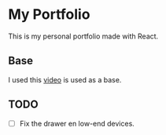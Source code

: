 # My Portfolio

This is my personal portfolio made with React.

## Base
I used this [video](https://youtu.be/3HNyXCPDQ7Q) is used as a base.

## TODO

- [ ] Fix the drawer en low-end devices.
